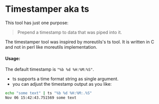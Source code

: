# Timestamper aka ts
This tool has just one purpose:

> Prepend a timestamp to data that was piped into it.

The timestamper tool was inspired by moreutils's ts tool.
It is written in C and not in perl like moreutils implementation.

#### Usage:

The default timestamp is `"%b %d %H:%M:%S"`.

- ts supports a time format string as single argument.
- you can adjust the timestamp output as you like:
```bash
echo "some text" | ts "%b %d %H:%M:.%S"
Nov 06 15:42:43.751569 some text
```

